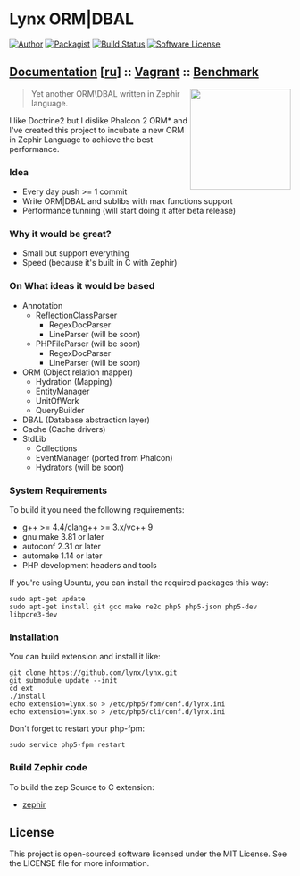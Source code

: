 Lynx ORM|DBAL
=============

[![Author](http://img.shields.io/badge/author-@ovr-blue.svg?style=flat-square)](https://twitter.com/ovrweb)
[![Packagist](https://img.shields.io/packagist/v/lynx/lynx.svg?style=flat)](https://packagist.org/packages/lynx/lynx)
[![Build Status](https://travis-ci.org/lynx/lynx.svg)](https://travis-ci.org/lynx/lynx)
[![Software License](https://img.shields.io/badge/license-MIT-brightgreen.svg?style=flat-square)](LICENSE.md)

## [Documentation](http://lynx.github.io/lynx/docs/latest/en/) [[ru](http://lynx.github.io/lynx/docs/latest/ru/)] :: [Vagrant](https://github.com/ovr/perfect-php-vagrant) :: [Benchmark](https://github.com/lynx/benchmark)

<img align="right" height="180" src="http://dmtry.me/img/logos/lynx_bnw.svg">

> Yet another ORM\DBAL written in Zephir language.

I like Doctrine2 but I dislike Phalcon 2 ORM* and I've created this project to incubate a new ORM in Zephir Language to achieve the best performance.

### Idea

* Every day push >= 1 commit
* Write ORM|DBAL and sublibs with max functions support
* Performance tunning (will start doing it after beta release)

### Why it would be great?

* Small but support everything
* Speed (because it's built in C with Zephir)

### On What ideas it would be based

* Annotation
	* ReflectionClassParser
		* RegexDocParser
		* LineParser (will be soon)
	* PHPFileParser (will be soon)
		* RegexDocParser
		* LineParser (will be soon)
* ORM (Object relation mapper)
	* Hydration (Mapping)
    * EntityManager
    * UnitOfWork
    * QueryBuilder
* DBAL (Database abstraction layer)
* Cache (Cache drivers)
* StdLib
	* Collections
	* EventManager (ported from Phalcon)
	* Hydrators (will be soon)

### System Requirements

To build it you need the following requirements:

* g++ >= 4.4/clang++ >= 3.x/vc++ 9
* gnu make 3.81 or later
* autoconf 2.31 or later
* automake 1.14 or later
* PHP development headers and tools

If you're using Ubuntu, you can install the required packages this way:

```
sudo apt-get update
sudo apt-get install git gcc make re2c php5 php5-json php5-dev libpcre3-dev
```

### Installation

You can build extension and install it like:

```
git clone https://github.com/lynx/lynx.git
git submodule update --init
cd ext
./install
echo extension=lynx.so > /etc/php5/fpm/conf.d/lynx.ini
echo extension=lynx.so > /etc/php5/cli/conf.d/lynx.ini
```

Don't forget to restart your php-fpm:
```
sudo service php5-fpm restart
```

### Build Zephir code

To build the zep Source to C extension:
* [zephir](https://github.com/phalcon/zephir)

License
-------
This project is open-sourced software licensed under the MIT License. See the LICENSE file for more information.

